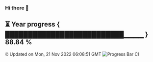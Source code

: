 ### Hi there 👋
⏳ Year progress { ██████████████████████████▁▁▁▁ } 88.84 %
---
⏰ Updated on Mon, 21 Nov 2022 06:08:51 GMT
![Progress Bar CI](https://github.com/Moyi321/Moyi321/workflows/Progress%20Bar%20CI/badge.svg)
